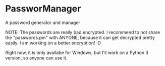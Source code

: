 # PassworManager
A password generator and manager

NOTE: The passwords are really bad encrypted. I recommend to not share the "passwords.pm" with ANYONE, because it can get decrypted pretty easily. I am working on a better encryption! :D

Right now, it is only availabe for Windows, but I'll work on a Python 3 version, so anyone can use it.
